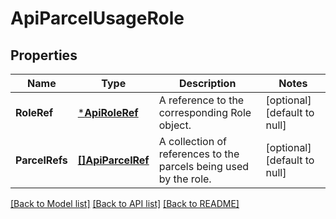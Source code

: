# ApiParcelUsageRole

## Properties
Name | Type | Description | Notes
------------ | ------------- | ------------- | -------------
**RoleRef** | [***ApiRoleRef**](ApiRoleRef.md) | A reference to the corresponding Role object. | [optional] [default to null]
**ParcelRefs** | [**[]ApiParcelRef**](ApiParcelRef.md) | A collection of references to the parcels being used by the role. | [optional] [default to null]

[[Back to Model list]](../README.md#documentation-for-models) [[Back to API list]](../README.md#documentation-for-api-endpoints) [[Back to README]](../README.md)


